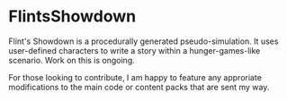 # FlintsShowdown
Flint's Showdown is a procedurally generated pseudo-simulation. It uses user-defined characters to write a story within a hunger-games-like scenario. Work on this is ongoing.

For those looking to contribute, I am happy to feature any approriate modifications to the main code or content packs that are sent my way.
